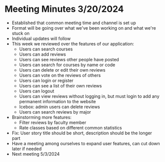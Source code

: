 # Meeting Minutes 3/20/2024
- Established that common meeting time and channel is set up
- Format will be going over what we've been working on and what we're stuck on
- Individual updates will follow
- This week we reviewed over the features of our application:
  - Users can search courses
  - Users can add reviews
  - Users can see reviews other people have posted
  - Users can search for courses by name or code
  - Users can delete or edit their own reviews
  - Users can vote on the reviews of others
  - Users can login or register
  - Users can see a list of their own reviews
  - Users can logout
  - Users can view reviews without logging in, but must login to add any permanent information to the website
  - Icebox: admin users can delete reviews
  - Users can search reviews by major
- Brainstorming more features:
  - Filter reviews by faculty member
  - Rate classes based on different common statistics
- Fix: User story title should be short, description should be the longer part
- Have a meeting among ourselves to expand user features, can cut down later if needed
- Next meeting 5/3/2024